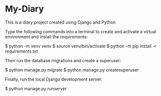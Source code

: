 # My-Diary
This is a diary project created using Django and Python

Type the following commands into a terminal to create and activate a virtual environment and install the requirements:

$ python -m venv venv
$ source venv/bin/activate
$ python -m pip install -r requirements.txt

Then run the database migrations and create a superuser:

$ python manage.py migrate
$ python manage.py createsuperuser

Finally, run the local Django development server:

$ python manage.py runserver

